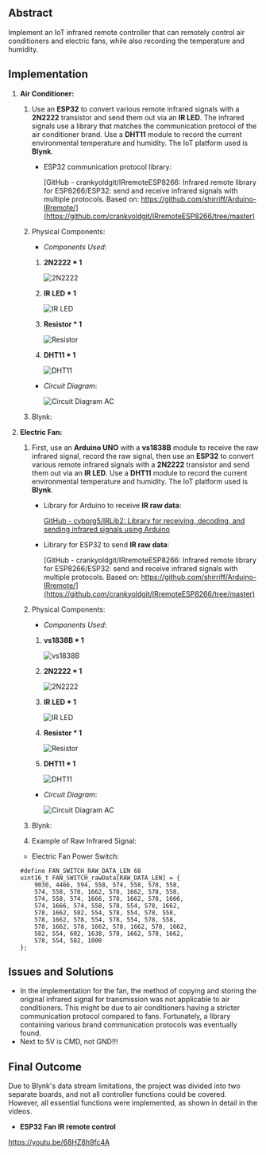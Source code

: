 ## **Abstract**

Implement an IoT infrared remote controller that can remotely control air conditioners and electric fans, while also recording the temperature and humidity.

## **Implementation**

1. **Air Conditioner:**
    1. Use an **ESP32** to convert various remote infrared signals with a **2N2222** transistor and send them out via an **IR LED**. The infrared signals use a library that matches the communication protocol of the air conditioner brand. Use a **DHT11** module to record the current environmental temperature and humidity. The IoT platform used is **Blynk**.
        - ESP32 communication protocol library:
          
            [GitHub - crankyoldgit/IRremoteESP8266: Infrared remote library for ESP8266/ESP32: send and receive infrared signals with multiple protocols. Based on: https://github.com/shirriff/Arduino-IRremote/](https://github.com/crankyoldgit/IRremoteESP8266/tree/master)
            
    2. Physical Components:
        - *Components Used*:
        1. **2N2222 * 1**
           
           ![2N2222](readme_images/2N2222.webp)
        2. **IR LED * 1**
            
           ![IR LED](readme_images/IR_LED.jpg)
        3. **Resistor * 1**
            
           ![Resistor](readme_images/Resistor.webp)
        4. **DHT11 * 1**
            
           ![DHT11](readme_images/DHT11.webp)
        - *Circuit Diagram*:
          
          ![Circuit Diagram AC](readme_images/Circuit_Diagram_AC.png)
        
    3. Blynk:
        
2. **Electric Fan:**
    1. First, use an **Arduino UNO** with a **vs1838B** module to receive the raw infrared signal, record the raw signal, then use an **ESP32** to convert various remote infrared signals with a **2N2222** transistor and send them out via an **IR LED**. Use a **DHT11** module to record the current environmental temperature and humidity. The IoT platform used is **Blynk**.
        - Library for Arduino to receive **IR raw data**:
            
            [GitHub - cyborg5/IRLib2: Library for receiving, decoding, and sending infrared signals using Arduino](https://github.com/cyborg5/IRLib2/tree/master)
            
        - Library for ESP32 to send **IR raw data**:
            
            [GitHub - crankyoldgit/IRremoteESP8266: Infrared remote library for ESP8266/ESP32: send and receive infrared signals with multiple protocols. Based on: https://github.com/shirriff/Arduino-IRremote/](https://github.com/crankyoldgit/IRremoteESP8266/tree/master)
            
    2. Physical Components:
        - *Components Used*:
        1. **vs1838B * 1**
  
           ![vs1838B](readme_images/vs1838B.jpg)
        2. **2N2222 * 1**
            
           ![2N2222](readme_images/2N2222.webp)
        3. **IR LED * 1**

           ![IR LED](readme_images/IR_LED.jpg)
        5. **Resistor * 1**
           
           ![Resistor](readme_images/Resistor.webp)
        6. **DHT11 * 1**
            
           ![DHT11](readme_images/DHT11.webp)
        - *Circuit Diagram*:
          
          ![Circuit Diagram AC](readme_images/Circuit_Diagram_fan.png)
    3. Blynk:
        
    4. Example of Raw Infrared Signal:
    - Electric Fan Power Switch:
    
    ```arduino
    #define FAN_SWITCH_RAW_DATA_LEN 68
    uint16_t FAN_SWITCH_rawData[RAW_DATA_LEN] = {
    	9030, 4466, 594, 558, 574, 558, 578, 558,
    	574, 558, 578, 1662, 578, 1662, 578, 558,
    	574, 558, 574, 1666, 578, 1662, 578, 1666,
    	574, 1666, 574, 558, 578, 554, 578, 1662,
    	578, 1662, 582, 554, 578, 554, 578, 558,
    	578, 1662, 578, 554, 578, 554, 578, 558,
    	578, 1662, 578, 1662, 578, 1662, 578, 1662,
    	582, 554, 602, 1638, 578, 1662, 578, 1662,
    	578, 554, 582, 1000
    };
    ```
    

## **Issues and Solutions**

- In the implementation for the fan, the method of copying and storing the original infrared signal for transmission was not applicable to air conditioners. This might be due to air conditioners having a stricter communication protocol compared to fans. Fortunately, a library containing various brand communication protocols was eventually found.
- Next to 5V is CMD, not GND!!!

## **Final Outcome**

Due to Blynk's data stream limitations, the project was divided into two separate boards, and not all controller functions could be covered. However, all essential functions were implemented, as shown in detail in the videos.

- **ESP32 Fan IR remote control**

https://youtu.be/68HZ8h9fc4A
